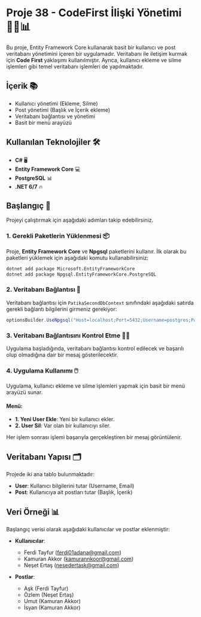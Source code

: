 # Proje 38 - CodeFirst İlişki Yönetimi 👨‍💻📊

Bu proje, Entity Framework Core kullanarak basit bir kullanıcı ve post veritabanı yönetimini içeren bir uygulamadır. Veritabanı ile iletişim kurmak için **Code First** yaklaşımı kullanılmıştır. Ayrıca, kullanıcı ekleme ve silme işlemleri gibi temel veritabanı işlemleri de yapılmaktadır.

## İçerik 📚
- Kullanıcı yönetimi (Ekleme, Silme)
- Post yönetimi (Başlık ve İçerik ekleme)
- Veritabanı bağlantısı ve yönetimi
- Basit bir menü arayüzü

## Kullanılan Teknolojiler 🛠️
- **C#** 🖥️
- **Entity Framework Core** 💻
- **PostgreSQL** 📊
- **.NET 6/7** 🔥

## Başlangıç 🚀

Projeyi çalıştırmak için aşağıdaki adımları takip edebilirsiniz.

### 1. Gerekli Paketlerin Yüklenmesi 📦

Proje, **Entity Framework Core** ve **Npgsql** paketlerini kullanır. İlk olarak bu paketleri yüklemek için aşağıdaki komutu kullanabilirsiniz:

```bash
dotnet add package Microsoft.EntityFrameworkCore
dotnet add package Npgsql.EntityFrameworkCore.PostgreSQL
```

### 2. Veritabanı Bağlantısı 🔌

Veritabanı bağlantısı için `PatikaSecondDbContext` sınıfındaki aşağıdaki satırda gerekli bağlantı bilgilerini girmeniz gerekiyor:

```csharp
optionsBuilder.UseNpgsql("Host=localhost;Port=5432;Username=postgres;Password=123456eda;Database=PatikaCodeFirstDb2");
```

### 3. Veritabanı Bağlantısını Kontrol Etme 🧑‍💻

Uygulama başladığında, veritabanı bağlantısı kontrol edilecek ve başarılı olup olmadığına dair bir mesaj gösterilecektir.

### 4. Uygulama Kullanımı 🖱️

Uygulama, kullanıcı ekleme ve silme işlemleri yapmak için basit bir menü arayüzü sunar.

#### Menü:
- **1. Yeni User Ekle**: Yeni bir kullanıcı ekler.
- **2. User Sil**: Var olan bir kullanıcıyı siler.

Her işlem sonrası işlemi başarıyla gerçekleştiren bir mesaj görüntülenir.

## Veritabanı Yapısı 🗂️

Projede iki ana tablo bulunmaktadır:

- **User**: Kullanıcı bilgilerini tutar (Username, Email)
- **Post**: Kullanıcıya ait postları tutar (Başlık, İçerik)

## Veri Örneği 📊

Başlangıç verisi olarak aşağıdaki kullanıcılar ve postlar eklenmiştir:

- **Kullanıcılar**:
    - Ferdi Tayfur (ferdi01adana@gmail.com)
    - Kamuran Akkor (kamurannkoor@gmail.com)
    - Neşet Ertaş (nesedertask@gmail.com)

- **Postlar**:
    - Aşk (Ferdi Tayfur)
    - Özlem (Neşet Ertaş)
    - Umut (Kamuran Akkor)
    - İsyan (Kamuran Akkor)
